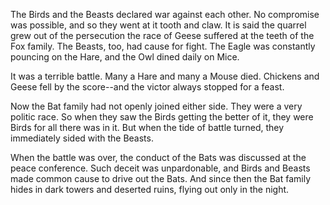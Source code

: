 The Birds and the Beasts declared war against each other. No
compromise was possible, and so they went at it tooth and claw.
It is said the quarrel grew out of the persecution the race of
Geese suffered at the teeth of the Fox family. The Beasts, too,
had cause for fight. The Eagle was constantly pouncing on the
Hare, and the Owl dined daily on Mice.

It was a terrible battle. Many a Hare and many a Mouse died.
Chickens and Geese fell by the score--and the victor always
stopped for a feast.

Now the Bat family had not openly joined either side. They were a
very politic race. So when they saw the Birds getting the better
of it, they were Birds for all there was in it. But when the tide
of battle turned, they immediately sided with the Beasts.

When the battle was over, the conduct of the Bats was discussed
at the peace conference. Such deceit was unpardonable, and Birds
and Beasts made common cause to drive out the Bats. And since
then the Bat family hides in dark towers and deserted ruins,
flying out only in the night.
